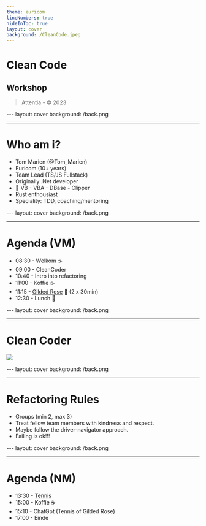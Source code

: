 ```yaml
---
theme: euricom
lineNumbers: true
hideInToc: true
layout: cover
background: /CleanCode.jpeg
---
```


# Clean Code

## Workshop

> Attentia - ©️ 2023

---<!-- prettier-ignore -->
layout: cover
background: /back.png

---

# Who am i?

<v-clicks>

- Tom Marien (@Tom_Marien)
- Euricom (10+ years)
- Team Lead (TS/JS Fullstack)
- Originally .Net developer
- 🦕 VB - VBA - DBase - Clipper
- Rust enthousiast
- Speciality: TDD, coaching/mentoring

</v-clicks>

---<!-- prettier-ignore -->
layout: cover
background: /back.png

---

# Agenda (VM)

<v-clicks>

- 08:30 - Welkom ☕
- 09:00 - CleanCoder
- 10:40 - Intro into refactoring
- 11:00 - Koffie ☕
- 11:15 - [Gilded Rose](https://github.com/emilybache/GildedRose-Refactoring-Kata) 🌹 (2 x 30min)
- 12:30 - Lunch 🥪

</v-clicks>

---<!-- prettier-ignore -->
layout: cover
background: /back.png

---

# Clean Coder

<img src="/robert-martin.jpg" />

---<!-- prettier-ignore -->
layout: cover
background: /back.png

---

# Refactoring Rules

<v-clicks>

- Groups (min 2, max 3)
- Treat fellow team members with kindness and respect.
- Maybe follow the driver-navigator approach.
- Failing is ok!!!

</v-clicks>

---<!-- prettier-ignore -->
layout: cover
background: /back.png

---

# Agenda (NM)

<v-clicks>

- 13:30 - [Tennis](https://github.com/emilybache/Tennis-Refactoring-Kata)
- 15:00 - Koffie ☕
- 15:10 - ChatGpt (Tennis of Gilded Rose)
- 17:00 - Einde

</v-clicks>

